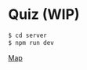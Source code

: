 # Quiz (WIP)

```bash
$ cd server
$ npm run dev
```

[Map](https://cdn.discordapp.com/attachments/653704476036694028/855023469976485888/RDT_20210617_1256478123560954709567069.jpg)
